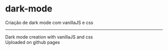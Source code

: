 # dark-mode
Criação de dark mode com vanillaJS e css
<hr>

Dark mode creation with vanillaJS and css <br>
Uploaded on github pages
